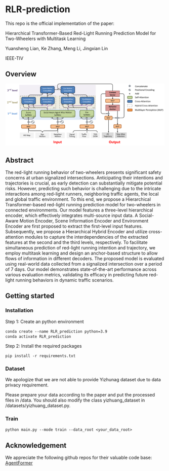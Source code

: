 # RLR-prediction

This repo is the official implementation of the paper:

Hierarchical Transformer-Based Red-Light Running Prediction Model for Two-Wheelers with Multitask Learning

Yuansheng Lian, Ke Zhang, Meng Li, Jingxian Lin

IEEE-TIV

## Overview
<img src="docs/structure.png" alt="Model Structure" />

## Abstract
The red-light running behavior of two-wheelers presents significant safety concerns at urban signalized intersections. Anticipating their intentions and trajectories is crucial, as early detection can substantially mitigate potential risks. However, predicting such behavior is challenging due to the intricate interactions among red-light runners, neighboring traffic agents, the local and global traffic environment. To this end, we propose a Hierarchical Transformer-based red-light running prediction model for two-wheelers in connected environments. Our model features a three-level hierarchical encoder, which effectively integrates multi-source input data. A Social-Aware Motion Encoder, Scene Information Encoder and Environment Encoder are first proposed to extract the first-level input features. Subsequently, we propose a Hierarchical Hybrid Encoder and utilize cross-attention modules to capture the interdependencies of the extracted features at the second and the third levels, respectively. To facilitate simultaneous prediction of red-light running intention and trajectory, we employ multitask learning and design an anchor-based structure to allow flows of information in different decoders. The proposed model is evaluated using real-world data collected from a signalized intersection over a period of 7 days. Our model demonstrates state-of-the-art performance across various evaluation metrics, validating its efficacy in predicting future red-light running behaviors in dynamic traffic scenarios. 

## Getting started
### Installation
Step 1: Create an python environment

```
conda create --name RLR_prediction python=3.9
conda activate RLR_prediction
```

Step 2: Install the required packages

```
pip install -r requirements.txt
```

### Dataset
We apologize that we are not able to provide Yizhunag dataset due to data privacy requirement.

Please prepare your data according to the paper and put the processed files in /data. You should also modify the class yizhuang_dataset in /datasets/yizhuang_dataset.py.

### Train
```
python main.py --mode train --data_root <your_data_root>
```


## Acknowledgement
We appreciate the following github repos for their valuable code base:
[AgentFormer](https://github.com/Khrylx/AgentFormer)
